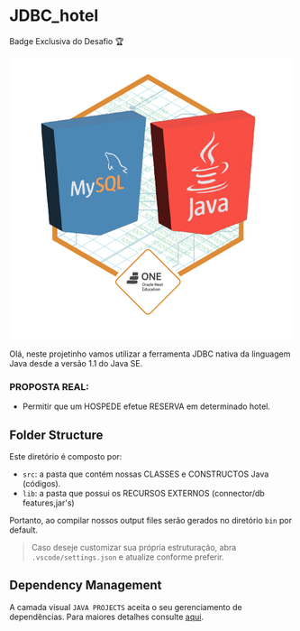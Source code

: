# JDBC_hotel

Badge Exclusiva do Desafio 🏆

![Alt text](./image/README/1696248089946.png)

Olá, neste projetinho vamos utilizar a ferramenta JDBC nativa da linguagem Java desde a versão 1.1 do Java SE.

### PROPOSTA REAL:

- Permitir que um HOSPEDE efetue RESERVA em determinado hotel.

## Folder Structure

Este diretório é composto por:

- `src`: a pasta que contém nossas CLASSES e CONSTRUCTOS Java (códigos).
- `lib`: a pasta que possui os RECURSOS EXTERNOS (connector/db features,jar's)

Portanto, ao compilar nossos output files serão gerados no diretório `bin` por default.

> Caso deseje customizar sua própria estruturação, abra `.vscode/settings.json` e atualize conforme preferir.

## Dependency Management

A camada visual `JAVA PROJECTS` aceita o seu gerenciamento de dependências. Para maiores detalhes consulte [aqui](https://github.com/microsoft/vscode-java-dependency#manage-dependencies).

